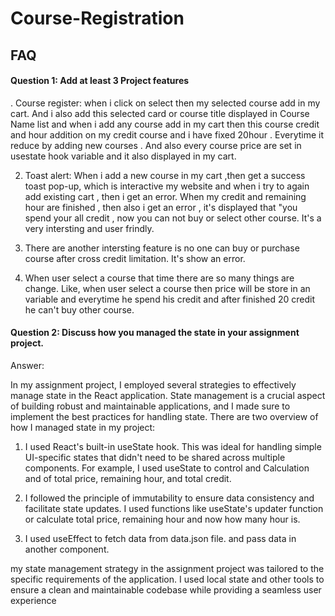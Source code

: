 
# Course-Registration




## FAQ

#### Question 1:  Add at least 3 Project features

. Course register: when i click on select then my selected course add in my cart. And i also add this selected card or course title displayed in  Course Name list and when i add any course add in my cart then this course credit and hour addition on my credit course and i have fixed 20hour . Everytime it reduce by adding new courses . And also every course price are set in usestate hook variable and it also displayed in my cart.

2. Toast alert: When i add a new course in my cart ,then get a success toast pop-up, which is interactive my website and when i try to again add existing cart , then i get an error. When my credit and remaining hour are finished , then also i get an error , it's displayed that "you spend your all credit , now you can not buy or select other course. It's a very intersting and user frindly.

3. There are another intersting feature is no one can buy or purchase course after cross credit limitation.
It's show an error.

4. When user select a course that time there are so many things are change. Like, when user select a course then price will be store in an variable and everytime he spend his credit and after finished 20 credit he can't buy other course. 
 



#### Question 2: Discuss how you managed the state in your assignment project.


Answer: 

In my assignment project, I employed several strategies to effectively manage state in the React application. State management is a crucial aspect of building robust and maintainable applications, and I made sure to implement the best practices for handling state. There are two overview of how I managed state in my project:

1. I used React's built-in useState hook. This was ideal for handling simple UI-specific states that didn't need to be shared across multiple components. For example, I used useState to control and Calculation and  of total price, remaining hour, and total credit.

2. I followed the principle of immutability to ensure data consistency and facilitate state updates. I used functions like useState's updater function or calculate total price, remaining hour and now how many hour is.

3. I used useEffect to fetch data from data.json file. and pass data in another component.


my state management strategy in the assignment project was tailored to the specific requirements of the application. I used local state and other tools to ensure a clean and maintainable codebase while providing a seamless user experience



